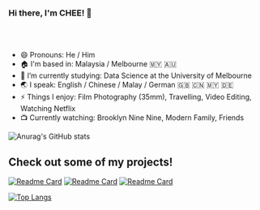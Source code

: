 ### Hi there, I'm CHEE! 👋




<br />
<br />

- 😄 Pronouns: He / Him
- 🏠 I'm based in: Malaysia / Melbourne 🇲🇾 🇦🇺
- 🌱 I’m currently studying: Data Science at the University of Melbourne
- 🌏 I speak: English / Chinese / Malay / German 🇬🇧 🇨🇳 🇲🇾 🇩🇪
- ⚡ Things I enjoy: Film Photography (35mm), Travelling, Video Editing, Watching Netflix
- 📺 Currently watching: Brooklyn Nine Nine, Modern Family, Friends

![Anurag's GitHub stats](https://github-readme-stats.vercel.app/api?username=yixiangchee&show_icons=true&theme=radical)


## Check out some of my projects!

[![Readme Card](https://github-readme-stats.vercel.app/api/pin/?username=yixiangchee&repo=COMP20008-Data-Linkage&theme=radical)](https://github.com/yixiangchee/COMP20008-Data-Linkage)
[![Readme Card](https://github-readme-stats.vercel.app/api/pin/?username=yixiangchee&repo=COMP20008-Data-Linkage&theme=radical)](https://github.com/yixiangchee/COMP20008-Classification)
[![Readme Card](https://github-readme-stats.vercel.app/api/pin/?username=yixiangchee&repo=profile-card&theme=radical)](https://github.com/yixiangchee/profile-card)

 
[![Top Langs](https://github-readme-stats.vercel.app/api/top-langs/?username=yixiangchee&layout=compact&theme=radical)](https://github.com/anuraghazra/github-readme-stats)
<!--

**yixiangchee/yixiangchee** is a ✨ _special_ ✨ repository because its `README.md` (this file) appears on your GitHub profile.
